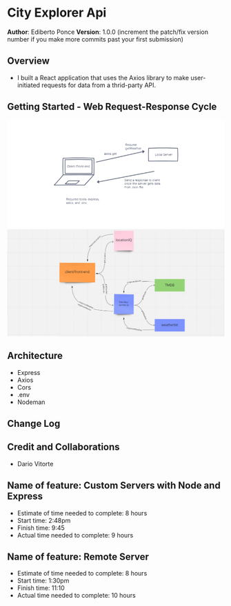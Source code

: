 # City Explorer Api

**Author**: Ediberto Ponce
**Version**: 1.0.0 (increment the patch/fix version number if you make more commits past your first submission)

## Overview

- I built a React application that uses the Axios library to make user-initiated requests for data from a thrid-party API.

## Getting Started - Web Request-Response Cycle

![wireframe lab 07](./img/Lab%2007.png)
![wireframe lab 08](img/wireframelab08.JPG)
## Architecture

- Express
- Axios
- Cors
- .env
- Nodeman

## Change Log

## Credit and Collaborations

- Dario Vitorte

## Name of feature: Custom Servers with Node and Express

- Estimate of time needed to complete: 8 hours
- Start time: 2:48pm
- Finish time: 9:45
- Actual time needed to complete: 9 hours

## Name of feature: Remote Server

- Estimate of time needed to complete: 8 hours
- Start time: 1:30pm
- Finish time: 11:10
- Actual time needed to complete: 10 hours
